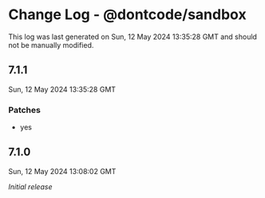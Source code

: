 # Change Log - @dontcode/sandbox

This log was last generated on Sun, 12 May 2024 13:35:28 GMT and should not be manually modified.

## 7.1.1
Sun, 12 May 2024 13:35:28 GMT

### Patches

- yes

## 7.1.0
Sun, 12 May 2024 13:08:02 GMT

_Initial release_

